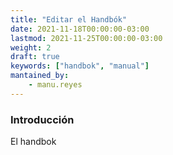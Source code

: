 ```yaml
---
title: "Editar el Handbók"
date: 2021-11-18T00:00:00-03:00
lastmod: 2021-11-25T00:00:00-03:00
weight: 2
draft: true
keywords: ["handbok", "manual"]
mantained_by:
    - manu.reyes
---
```


### Introducción

El handbok
